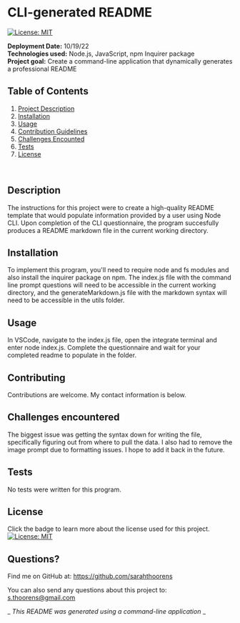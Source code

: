 
  # CLI-generated README 

[![License: MIT](https://img.shields.io/badge/License-MIT-yellow.svg)](https://opensource.org/licenses/MIT)


  **Deployment Date:**  10/19/22<br>
  **Technologies used:**  Node.js, JavaScript, npm Inquirer package<br>
  **Project goal:**  Create a command-line application that dynamically generates a professional README<br>


  ## Table of Contents
  1. [Project Description](##Description)
  2. [Installation](##Installation)
  3. [Usage](#Usage)
  4. [Contribution Guidelines](#Contributing)
  5. [Challenges Encounted](#Challenges)
  6. [Tests](#Tests)
  7. [License](#License)
  <br>
  
  ## Description

  The instructions for this project were to create a high-quality README template that would populate information provided by a user using Node CLI. Upon completion of the CLI questionnaire, the program succesfully produces a README markdown file in the current working directory.

  ## Installation

  To implement this program, you'll need to require node and fs modules and also install the inquirer package on npm. The index.js file with the command line prompt questions will need to be accessible in the current working directory, and the generateMarkdown.js file with the markdown syntax will need to be accessible in the utils folder.

  ## Usage 
 
  In VSCode, navigate to the index.js file, open the integrate terminal and enter node index.js. Complete the questionnaire and wait for your completed readme to populate in the folder.

  ## Contributing

  Contributions are welcome. My contact information is below.
 
  ## Challenges encountered
 
  The biggest issue was getting the syntax down for writing the file, specifically figuring out from where to pull the data. I also had to remove the image prompt due to formatting issues. I hope to add it back in the future.

  ## Tests

  No tests were written for this program.

  ## License

  Click the badge to learn more about the license used for this project.
  <br>[![License: MIT](https://img.shields.io/badge/License-MIT-yellow.svg)](https://opensource.org/licenses/MIT)

  ## Questions?

  Find me on GitHub at: https://github.com/sarahthoorens

  You can also send any questions about this project to: s.thoorens@gmail.com

  _ _This README was generated using a command-line application_ _

